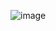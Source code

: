 ![image](https://user-images.githubusercontent.com/85889196/199128444-dceb7d3b-d01e-49e5-a318-27f58cf79e85.png)
